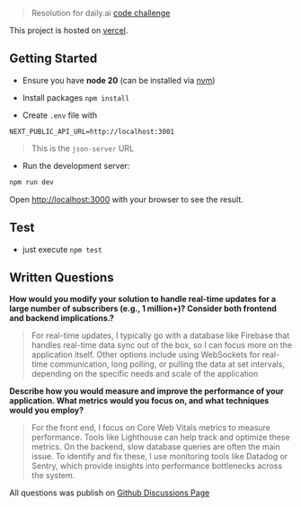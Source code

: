 > Resolution for daily.ai [code challenge][0]

This project is hosted on [vercel][vercel-project].

## Getting Started

- Ensure you have **node 20** (can be installed via [nvm][nvm-website])
- Install packages `npm install`

- Create `.env` file with

```
NEXT_PUBLIC_API_URL=http://localhost:3001
```

> This is the `json-server` URL

- Run the development server:

```bash
npm run dev
```

Open [http://localhost:3000](http://localhost:3000) with your browser to see the result.

## Test

- just execute `npm test`

## Written Questions

**How would you modify your solution to handle real-time updates for a large number of subscribers (e.g., 1 million+)? Consider both frontend and backend implications.?**

> For real-time updates, I typically go with a database like Firebase that handles real-time data sync out of the box, so I can focus more on the application itself. Other options include using WebSockets for real-time communication, long polling, or pulling the data at set intervals, depending on the specific needs and scale of the application

**Describe how you would measure and improve the performance of your application. What metrics would you focus on, and what techniques would you employ?**

> For the front end, I focus on Core Web Vitals metrics to measure performance. Tools like Lighthouse can help track and optimize these metrics. On the backend, slow database queries are often the main issue. To identify and fix these, I use monitoring tools like Datadog or Sentry, which provide insights into performance bottlenecks across the system.

All questions was publish on [Github Discussions Page][1]

<!-- links -->

[0]: https://dailyai.notion.site/Senior-Frontend-Engineer-Take-Home-Project-c230fc7f08ef49ffb690611664d375db?pvs=74
[vercel-project]: https://vercel.com/riderman-de-sousa-barbosas-projects/daily-ai-challenge
[nvm-website]: https://github.com/nvm-sh/nvm
[1]: https://github.com/Ridermansb/daily-ai-challenge/discussions/categories/q-a
